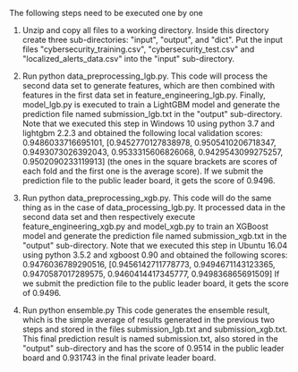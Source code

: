 The following steps need to be executed one by one

1. Unzip and copy all files to a working directory. Inside this directory create three sub-directories: "input", "output", and "dict". Put the input files "cybersecurity_training.csv", "cybersecurity_test.csv" and "localized_alerts_data.csv" into the "input" sub-directory. 

2. Run python data_preprocessing_lgb.py. 
This code will process the second data set to generate features, which are then combined with features in the first data set in feature_engineering_lgb.py. Finally, model_lgb.py is executed to train a LightGBM model and generate the prediction file named submission_lgb.txt in the "output" sub-directory. Note that we executed this step in Windows 10 using python 3.7 and lightgbm 2.2.3 and obtained the following local validation scores: 0.9486033716695101, [0.9452770127838978, 0.9505410206718347, 0.9493073026392043, 0.9533315606826068, 0.9429543099275257, 0.9502090233119913] (the ones in the square brackets are scores of each fold and the first one is the average score). If we submit the prediction file to the public leader board, it gets the score of 0.9496.

3. Run python data_preprocessing_xgb.py.
This code will do the same thing as in the case of data_processing_lgb.py. It processed data in the second data set and then respectively execute feature_engineering_xgb.py and model_xgb.py to train an XGBoost model and generate the prediction file named submission_xgb.txt in the "output" sub-directory. Note that we executed this step in Ubuntu 16.04 using python 3.5.2 and xgboost 0.90 and obtained the following scores: 0.9476036789290516, [0.9456142711778773, 0.9494671143123365, 0.9470587017289575, 0.9460414417345777, 0.949836865691509] If we submit the prediction file to the public leader board, it gets the score of 0.9496.

4. Run python ensemble.py
This code generates the ensemble result, which is the simple average of results generated in the previous two steps and stored in the files submission_lgb.txt and submission_xgb.txt. This final prediction result is named submission.txt, also stored in the "output" sub-directory and has the score of 0.9514 in the public leader board and 0.931743 in the final private leader board.
